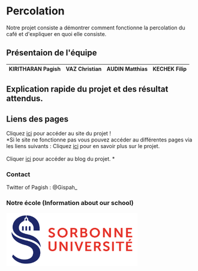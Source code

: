 # Percolation 

Notre projet consiste a démontrer comment fonctionne la percolation du café et d'expliquer en quoi elle consiste.

## Présentaion de l'équipe

| KIRITHARAN Pagish | VAZ Christian | AUDIN Matthias | KECHEK Filip |
|-------------------|---------------|----------------|--------------|


## Explication rapide du projet et des résultat attendus.





## Liens des pages
Cliquez [ici](https://are-dynamic-g2-2021.github.io/Percolation-Cafe/) pour accéder au site du projet !
<br>
*Si le site ne fonctionne pas vous pouvez accéder au différentes pages via les liens suivants :
Cliquez [ici](https://github.com/ARE-dynamic-G2-2021/Volcano/blob/gh-pages/index.md) pour en savoir plus sur le projet.<br>
<br>
Cliquer [ici](https://github.com/ARE-dynamic-G2-2021/Volcano/blob/gh-pages/blog.md) pour accéder au blog du projet.
*
### Contact

Twitter of Pagish : @Gispah_


### Notre école (Information about our school)
<a href = "https://www.sorbonne-universite.fr/">
  <img src = /image/logo_su.png alt = "logo sorbonne université" width = "350">
</a>

